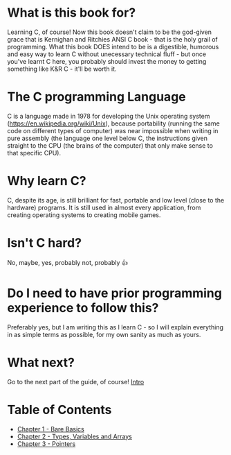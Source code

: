 # What is this book for?
Learning C, of course! Now this book doesn't claim to be the god-given grace that is Kernighan and Ritchies ANSI C book - that is the holy grail of programming.
What this book DOES intend to be is a digestible, humorous and easy way to learn C without unecessary technical fluff - but once you've learnt C here, you probably should invest the money to getting
something like K&R C - it'll be worth it.

# The C programming Language
C is a language made in 1978 for developing the Unix operating system (https://en.wikipedia.org/wiki/Unix), because portability (running the same code on different types of computer) was near impossible when writing in pure assembly (the language one
level below C, the instructions given straight to the CPU (the brains of the computer) that only make sense to that specific CPU).

# Why learn C?
C, despite its age, is still brilliant for fast, portable and low level (close to the hardware) programs. It is still used in almost every application, from creating operating systems to creating mobile games.

# Isn't C hard?
No, maybe, yes, probably not, probably 👍

# Do I need to have prior programming experience to follow this?
Preferably yes, but I am writing this as I learn C - so I will explain everything in as simple terms as possible, for my own sanity as much as yours.

# What next?
Go to the next part of the guide, of course! [Intro](basics.md)

# Table of Contents
* [Chapter 1 - Bare Basics](basics.md)
* [Chapter 2 - Types, Variables and Arrays](type-var-array.md)
* [Chapter 3 - Pointers](pointers.md)

